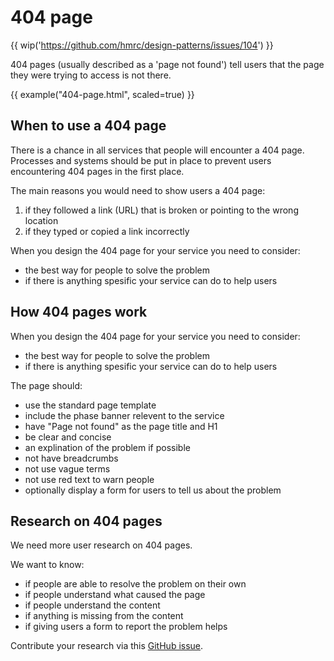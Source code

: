 # 404 page

{{ wip('https://github.com/hmrc/design-patterns/issues/104') }}

404 pages (usually described as a 'page not found') tell users that the page they were trying to access is not there.

{{ example("404-page.html", scaled=true) }}

## When to use a 404 page

There is a chance in all services that people will encounter a 404 page. 
Processes and systems should be put in place to prevent users encountering 404 pages in the first place.

The main reasons you would need to show users a 404 page:

1. if they followed a link (URL) that is broken or pointing to the wrong location
3. if they typed or copied a link incorrectly

When you design the 404 page for your service you need to consider:

- the best way for people to solve the problem
- if there is anything spesific your service can do to help users

## How 404 pages work

When you design the 404 page for your service you need to consider:

- the best way for people to solve the problem
- if there is anything spesific your service can do to help users

The page should:
<!-- @todo add link to the page template -->
- use the standard page template
- include the phase banner relevent to the service
- have "Page not found" as the page title and H1
- be clear and concise
- an explination of the problem if possible
- not have breadcrumbs
- not use vague terms
- not use red text to warn people
- optionally display a form for users to tell us about the problem

## Research on 404 pages

We need more user research on 404 pages. 

We want to know:

- if people are able to resolve the problem on their own
- if people understand what caused the page
- if people understand the content 
- if anything is missing from the content
- if giving users a form to report the problem helps 

Contribute your research via this [GitHub issue](https://github.com/hmrc/design-patterns/issues/104).

